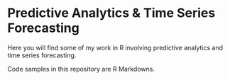 # Predictive Analytics & Time Series Forecasting

Here you will find some of my work in R involving predictive analytics and time series forecasting.

Code samples in this repository are R Markdowns.
